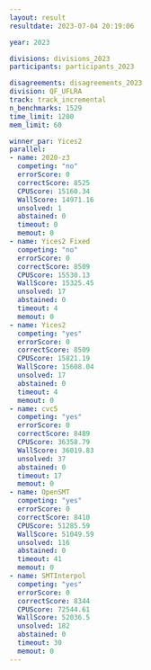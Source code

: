 ```yaml
---
layout: result
resultdate: 2023-07-04 20:19:06

year: 2023

divisions: divisions_2023
participants: participants_2023

disagreements: disagreements_2023
division: QF_UFLRA
track: track_incremental
n_benchmarks: 1529
time_limit: 1200
mem_limit: 60

winner_par: Yices2
parallel:
- name: 2020-z3
  competing: "no"
  errorScore: 0
  correctScore: 8525
  CPUScore: 15160.34
  WallScore: 14971.16
  unsolved: 1
  abstained: 0
  timeout: 0
  memout: 0
- name: Yices2 Fixed
  competing: "no"
  errorScore: 0
  correctScore: 8509
  CPUScore: 15530.13
  WallScore: 15325.45
  unsolved: 17
  abstained: 0
  timeout: 4
  memout: 0
- name: Yices2
  competing: "yes"
  errorScore: 0
  correctScore: 8509
  CPUScore: 15821.19
  WallScore: 15608.04
  unsolved: 17
  abstained: 0
  timeout: 4
  memout: 0
- name: cvc5
  competing: "yes"
  errorScore: 0
  correctScore: 8489
  CPUScore: 36358.79
  WallScore: 36019.83
  unsolved: 37
  abstained: 0
  timeout: 17
  memout: 0
- name: OpenSMT
  competing: "yes"
  errorScore: 0
  correctScore: 8410
  CPUScore: 51285.59
  WallScore: 51049.59
  unsolved: 116
  abstained: 0
  timeout: 41
  memout: 0
- name: SMTInterpol
  competing: "yes"
  errorScore: 0
  correctScore: 8344
  CPUScore: 72544.61
  WallScore: 52036.5
  unsolved: 182
  abstained: 0
  timeout: 30
  memout: 0
---
```

